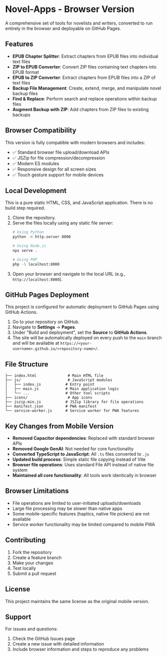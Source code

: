 # Novel-Apps - Browser Version

A comprehensive set of tools for novelists and writers, converted to run entirely in the browser and deployable on GitHub Pages.

## Features

- **EPUB Chapter Splitter**: Extract chapters from EPUB files into individual text files
- **ZIP to EPUB Converter**: Convert ZIP files containing text chapters into EPUB format
- **EPUB to ZIP Converter**: Extract chapters from EPUB files into a ZIP of text files
- **Backup File Management**: Create, extend, merge, and manipulate novel backup files
- **Find & Replace**: Perform search and replace operations within backup files
- **Augment Backup with ZIP**: Add chapters from ZIP files to existing backups

## Browser Compatibility

This version is fully compatible with modern browsers and includes:
- ✅ Standard browser file upload/download APIs
- ✅ JSZip for file compression/decompression
- ✅ Modern ES modules
- ✅ Responsive design for all screen sizes
- ✅ Touch gesture support for mobile devices

## Local Development

This is a pure static HTML, CSS, and JavaScript application. There is no build step required.

1. Clone the repository.
2. Serve the files locally using any static file server:
   ```bash
   # Using Python
   python -m http.server 8000

   # Using Node.js
   npx serve .

   # Using PHP
   php -S localhost:8000
   ```
3. Open your browser and navigate to the local URL (e.g., `http://localhost:8000`).

## GitHub Pages Deployment

This project is configured for automatic deployment to GitHub Pages using GitHub Actions.

1. Go to your repository on GitHub.
2. Navigate to **Settings** → **Pages**.
3. Under "Build and deployment", set the **Source** to **GitHub Actions**.
4. The site will be automatically deployed on every push to the `main` branch and will be available at `https://<your-username>.github.io/<repository-name>/`.

## File Structure

```
├── index.html              # Main HTML file
├── js/                     # JavaScript modules
│   ├── index.js           # Entry point
│   ├── main.js            # Main application logic
│   └── ...                # Other tool scripts
├── icons/                  # App icons
├── jszip.min.js           # JSZip library for file operations
├── manifest.json          # PWA manifest
└── service-worker.js      # Service worker for PWA features
```

## Key Changes from Mobile Version

- **Removed Capacitor dependencies**: Replaced with standard browser APIs
- **Removed Google GenAI**: Not needed for core functionality
- **Converted TypeScript to JavaScript**: All `.ts` files converted to `.js`
- **Updated build process**: Simple static file copying instead of Vite
- **Browser file operations**: Uses standard File API instead of native file system
- **Maintained all core functionality**: All tools work identically in browser

## Browser Limitations

- File operations are limited to user-initiated uploads/downloads
- Large file processing may be slower than native apps
- Some mobile-specific features (haptics, native file pickers) are not available
- Service worker functionality may be limited compared to mobile PWA

## Contributing

1. Fork the repository
2. Create a feature branch
3. Make your changes
4. Test locally
5. Submit a pull request

## License

This project maintains the same license as the original mobile version.

## Support

For issues and questions:
1. Check the GitHub Issues page
2. Create a new issue with detailed information
3. Include browser information and steps to reproduce any problems
